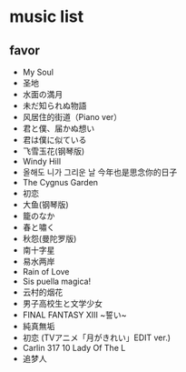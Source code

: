 # music list

## favor
- My Soul
- 圣地
- 水面の満月
- 未だ知られぬ物語
- 风居住的街道（Piano ver）
- 君と僕、届かぬ想い
- 君は僕に似ている
- 飞雪玉花(钢琴版)
- Windy Hill
- 올해도 니가 그리운 날 今年也是思念你的日子
- The Cygnus Garden
- 初恋
- 大鱼(钢琴版)
- 籠のなか
- 春と嘯く
- 秋怨(曼陀罗版)
- 南十字星
- 易水两岸
- Rain of Love
- Sis puella magica!
- 云村的烟花
- 男子高校生と文学少女
- FINAL FANTASY XIII ~誓い~
- 純真無垢
- 初恋 (TVアニメ「月がきれい」EDIT ver.)
- Carlin 317 10 Lady Of The L
- 追梦人
